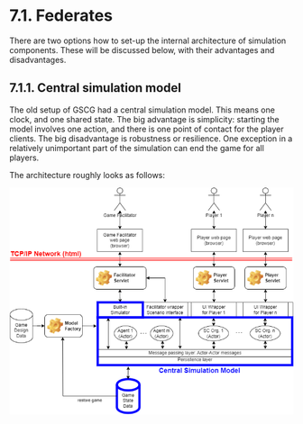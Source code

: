 # 7.1. Federates

There are two options how to set-up the internal architecture of simulation components. These will be discussed below, with their advantages and disadvantages.


## 7.1.1. Central simulation model

The old setup of GSCG had a central simulation model. This means one clock, and one shared state. The big advantage is simplicity: starting the model involves one action, and there is one point of contact for the player clients. The big disadvantage is robustness or resilience. One exception in a relatively unimportant part of the simulation can end the game for all players. 

The architecture roughly looks as follows:

![](diagrams/central-simulation-model.png)

